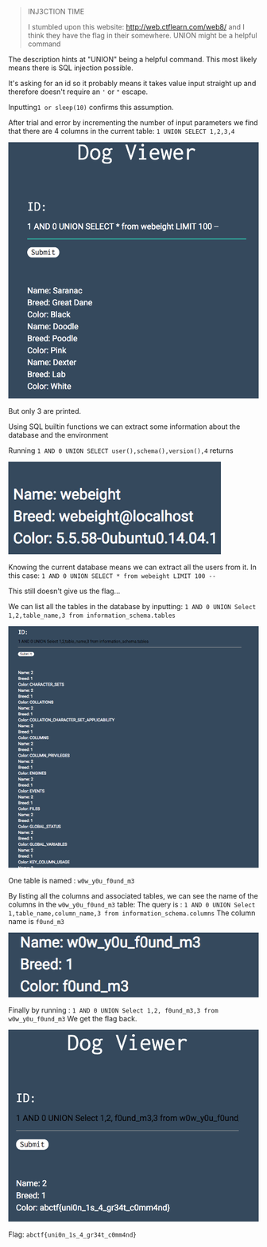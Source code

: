> INJ3CTION TIME
> 
> I stumbled upon this website: http://web.ctflearn.com/web8/ and I think they have the flag in their somewhere. UNION might be a helpful command

The description hints at "UNION" being a helpful command.
This most likely means there is SQL injection possible.

It's asking for an id so it probably means it takes value input straight up and therefore doesn't require an `'` or `"` escape.

Inputting`1 or sleep(10)` confirms this assumption.

After trial and error by incrementing the number of input parameters we find that there are 4 columns in the current table: `1 UNION SELECT 1,2,3,4`

![1](img/1.png "")

But only 3 are printed. 

Using SQL builtin functions we can extract some information about the database and the environment

Running `1 AND 0 UNION SELECT user(),schema(),version(),4` returns

![versions](img/versions.png "versions")

Knowing the current database means we can extract all the users from it.
In this case:
`1 AND 0 UNION SELECT * from webeight LIMIT 100 --`

This still doesn't give us the flag...

We can list all the tables in the database by inputting:
`1 AND 0 UNION Select 1,2,table_name,3 from information_schema.tables`

![tables](img/tables.png "Tables")

One table is named : `w0w_y0u_f0und_m3` 

By listing all the columns and associated tables, we can see the name of the columns in the `w0w_y0u_f0und_m3` table:
The query is : `1 AND 0 UNION Select 1,table_name,column_name,3 from information_schema.columns`
The column name is `f0und_m3`

![column+table](img/column+table.png "column+table")

Finally by running : `1 AND 0 UNION Select 1,2, f0und_m3,3 from w0w_y0u_f0und_m3`
We get the flag back.

![flag](img/flag.png "flag")

Flag: `abctf{uni0n_1s_4_gr34t_c0mm4nd}`
